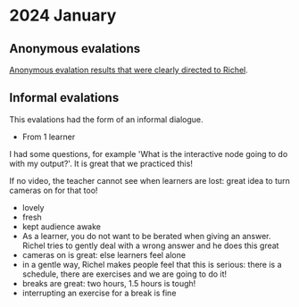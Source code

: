 # 2024 January

## Anonymous evalations

[Anonymous evalation results that were clearly directed to Richel](python_by_richel.md).

## Informal evalations

This evalations had the form of an informal dialogue.

- From 1 learner

I had some questions, for example 'What is the interactive node
going to do with my output?'. It is great that we practiced this!

If no video, the teacher cannot see when learners are lost:
great idea to turn cameras on for that too!

- lovely
- fresh
- kept audience awake
- As a learner, you do not want to be berated when giving an answer.
  Richel tries to gently deal with a wrong answer and he does this great
- cameras on is great: else learners feel alone
- in a gentle way, Richel makes people feel that this is serious:
  there is a schedule, there are exercises and we are going to do it!
- breaks are great: two hours, 1.5 hours is tough!
- interrupting an exercise for a break is fine
